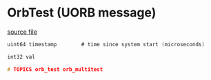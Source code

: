 # OrbTest (UORB message)



[source file](https://github.com/PX4/PX4-Autopilot/blob/release/1.15/msg/OrbTest.msg)

```c
uint64 timestamp		# time since system start (microseconds)

int32 val

# TOPICS orb_test orb_multitest

```
